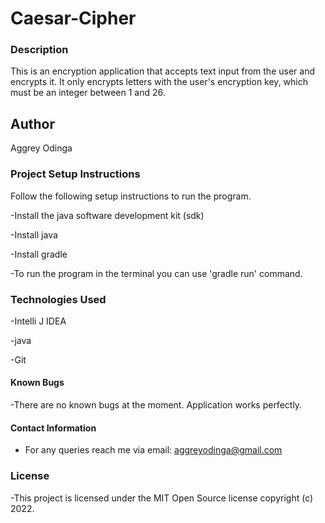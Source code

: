 # Caesar-Cipher

### Description
This is an encryption application that accepts text input from the user and encrypts it. It only encrypts letters with the user's encryption key, which must be an integer between 1 and 26.

## Author
Aggrey Odinga

### Project Setup Instructions
Follow the following setup instructions to run the program.

-Install the java software development kit (sdk)

-Install java

-Install gradle

-To run the program in the terminal you can use 'gradle run' command.

### Technologies Used

-Intelli J IDEA

-java

-Git

#### Known Bugs
-There are no known bugs at the moment. Application works perfectly.

#### Contact Information
- For any queries reach me via email: aggreyodinga@gmail.com

### License

-This project is licensed under the MIT Open Source license copyright (c) 2022.